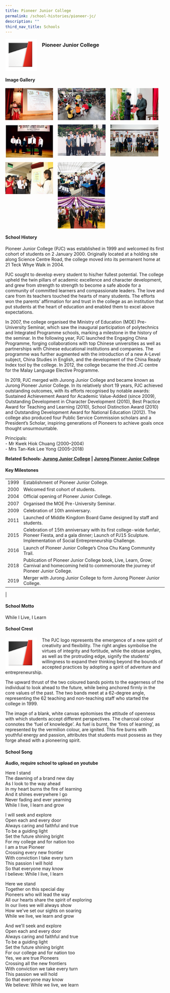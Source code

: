 ```yaml
---
title: Pioneer Junior College
permalink: /school-histories/pioneer-jc/
description: ""
third_nav_title: Schools
---
```

<img src="/images/pioneerjc1.jpg" style="width:20%;margin-right:15px;" align = "left">

### **Pioneer Junior College**

<br clear="left">

#### **Image Gallery**

<p><a href="https://staging.d1yxymztqoj7qn.amplifyapp.com/images/pioneerjc2.jpg">  
<img src="/images/pioneerjc2.jpg" style="width:30%;margin-right:15px;" align = "left">
</a></p>

<p><a href="https://staging.d1yxymztqoj7qn.amplifyapp.com/images/pioneerjc3.jpg">  
<img src="/images/pioneerjc3.jpg" style="width:30%;margin-right:15px;" align = "left">
</a></p>

<p><a href="https://staging.d1yxymztqoj7qn.amplifyapp.com/images/pioneerjc4.jpg">  
<img src="/images/pioneerjc4.jpg" style="width:30%;margin-right:15px;" align = "left">
</a></p>

<br clear="left">

<p><a href="https://staging.d1yxymztqoj7qn.amplifyapp.com/images/pioneerjc5.jpg">  
<img src="/images/pioneerjc5.jpg" style="width:30%;margin-right:15px;" align = "left">
</a></p>

<p><a href="https://staging.d1yxymztqoj7qn.amplifyapp.com/images/pioneerjc6.jpg">  
<img src="/images/pioneerjc6.jpg" style="width:30%;margin-right:15px;" align = "left">
</a></p>

<p><a href="https://staging.d1yxymztqoj7qn.amplifyapp.com/images/pioneerjc7.jpg">  
<img src="/images/pioneerjc7.jpg" style="width:30%;margin-right:15px;" align = "left">
</a></p>

<br clear="left">

<p><a href="https://staging.d1yxymztqoj7qn.amplifyapp.com/images/pioneerjc8.jpg">  
<img src="/images/pioneerjc8.jpg" style="width:30%;margin-right:15px;" align = "left">
</a></p>

<p><a href="https://staging.d1yxymztqoj7qn.amplifyapp.com/images/pioneerjc9.jpg">  
<img src="/images/pioneerjc9.jpg" style="width:30%;margin-right:15px;" align = "left">
</a></p>

<br clear="left">

#### **School History**
Pioneer Junior College (PJC) was established in 1999 and welcomed its first cohort of students on 2 January 2000. Originally located at a holding site along Science Centre Road, the college moved into its permanent home at 21 Teck Whye Walk in 2004.

PJC sought to develop every student to his/her fullest potential. The college upheld the twin pillars of academic excellence and character development, and grew from strength to strength to become a safe abode for a community of committed learners and compassionate leaders. The love and care from its teachers touched the hearts of many students. The efforts won the parents’ affirmation for and trust in the college as an institution that put students at the heart of education and enabled them to excel above expectations.

In 2007, the college organised the Ministry of Education (MOE) Pre-University Seminar, which saw the inaugural participation of polytechnics and Integrated Programme schools, marking a milestone in the history of the seminar. In the following year, PJC launched the Engaging China Programme, forging collaborations with top Chinese universities as well as partnerships with Chinese educational institutions and companies. The programme was further augmented with the introduction of a new A-Level subject, China Studies in English, and the development of the China Ready Index tool by the college. In 2012, the college became the third JC centre for the Malay Language Elective Programme.

In 2019, PJC merged with Jurong Junior College and became known as Jurong Pioneer Junior College. In its relatively short 19 years, PJC achieved outstanding outcomes, with its efforts recognised by notable awards: Sustained Achievement Award for Academic Value-Added (since 2009), Outstanding Development in Character Development (2010), Best Practice Award for Teaching and Learning (2010), School Distinction Award (2010) and Outstanding Development Award for National Education (2012). The college also produced four Public Service Commission scholars and a President’s Scholar, inspiring generations of Pioneers to achieve goals once thought unsurmountable.

Principals:<br>
\- Mr Kwek Hiok Chuang (2000–2004)<br>
\- Mrs Tan-Kek Lee Yong (2005–2018)

**Related Schools: [Jurong Junior College](https://staging.d1yxymztqoj7qn.amplifyapp.com/school-histories/jurong-jc/) | [Jurong Pioneer Junior College](https://staging.d1yxymztqoj7qn.amplifyapp.com/school-histories/jpjc/)**

#### **Key Milestones**

|  |  |
|:---:|---|
| 1999 | Establishment of Pioneer Junior College. |
| 2000 | Welcomed first cohort of students. |
| 2004 | Official opening of Pioneer Junior College. |
| 2007 | Organised the MOE Pre-University Seminar. |
| 2009 | Celebration of 10th anniversary. |
| 2011 | Launched of Middle Kingdom Board Game designed by staff and students. |
| 2015 | Celebration of 15th anniversary with its first college-wide funfair, Pioneer Fiesta, and a gala dinner; Launch of PJ15 Sculpture. Implementation of Social Entrepreneurship Challenge. |
| 2016 | Launch of Pioneer Junior College’s Choa Chu Kang Community Trail. |
| 2018 | Publication of Pioneer Junior College book, Live, Learn, Grow; Carnival and homecoming held to commemorate the journey of Pioneer Junior College. |
| 2019 | Merger with Jurong Junior College to form Jurong Pioneer Junior College. |
|

#### **School Motto**
While I Live, I Learn

#### **School Crest**
<img src="/images/pioneerjc1.jpg" style="width:20%;margin-right:15px;" align = "left">

The PJC logo represents the emergence of a new spirit of creativity and flexibility. The right angles symbolise the virtues of integrity and fortitude, while the obtuse angles, as well as the protruding edge, signify the students’ willingness to expand their thinking beyond the bounds of accepted practices by adopting a spirit of adventure and entrepreneurship.

The upward thrust of the two coloured bands points to the eagerness of the individual to look ahead to the future, while being anchored firmly in the core values of the past. The two bands meet at a 62-degree angle, representing the 62 teaching and non-teaching staff who started the college in 1999. 

The image of a blank, white canvas epitomises the attitude of openness with which students accept different perspectives. The charcoal colour connotes the ‘fuel of knowledge’. As fuel is burnt, the ‘fires of learning’, as represented by the vermilion colour, are ignited. This fire burns with youthful energy and passion, attributes that students must possess as they forge ahead with a pioneering spirit.

#### **School Song**
**Audio, require school to upload on youtube**

Here I stand<br>
The dawning of a brand new day<br>
As I look to the way ahead<br>
In my heart burns the fire of learning<br>
And it shines everywhere I go<br>
Never fading and ever yearning<br>
While I live, I learn and grow

I will seek and explore<br>
Open each and every door<br>
Always caring and faithful and true<br>
To be a guiding light<br>
Set the future shining bright<br>
For my college and for nation too<br>
I am a true Pioneer<br>
Crossing every new frontier<br>
With conviction I take every turn<br>
This passion I will hold<br>
So that everyone may know<br>
I believe: While I live, I learn

Here we stand<br>
Together on this special day<br>
Pioneers who will lead the way<br>
All our hearts share the spirit of exploring<br>
In our lives we will always show<br>
How we've set our sights on soaring<br>
While we live, we learn and grow

And we'll seek and explore<br>
Open each and every door<br>
Always caring and faithful and true<br>
To be a guiding light<br>
Set the future shining bright<br>
For our college and for nation too<br>
Yes, we are true Pioneers<br>
Crossing all the new frontiers<br>
With conviction we take every turn<br>
This passion we will hold<br>
So that everyone may know<br>
We believe: While we live, we learn